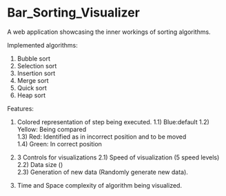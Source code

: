 # Bar_Sorting_Visualizer
A web application showcasing the inner workings of sorting algorithms.

Implemented algorithms:
1) Bubble sort
2) Selection sort
3) Insertion sort
4) Merge sort
5) Quick sort
6) Heap sort

Features:

1) Colored representation of step being executed.
  1.1) Blue:default 
  1.2) Yellow: Being compared  
  1.3) Red: Identified as in incorrect position and to be moved  
  1.4) Green: In correct position
  
2) 3 Controls for visualizations
  2.1) Speed of visualization (5 speed levels)  
  2.2) Data size ()  
  2.3) Generation of new data (Randomly generate new data).
  
4) Time and Space complexity of algorithm being visualized.


